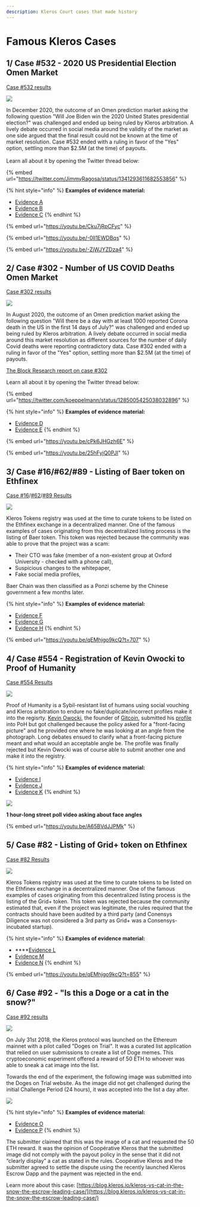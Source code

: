 ```yaml
---
description: Kleros Court cases that made history
---
```


# Famous Kleros Cases

## 1/ Case #532 - 2020 US Presidential Election Omen Market

[Case #532 results](https://klerosexplorer.com/case/532)

![](<../../.gitbook/assets/image (72).png>)

In December 2020, the outcome of an Omen prediction market asking the following question "Will Joe Biden win the 2020 United States presidential election?" was challenged and ended up being ruled by Kleros arbitration. A lively debate occurred in social media around the validity of the market as one side argued that the final result could not be known at the time of market resolution. Case #532 ended with a ruling in favor of the "Yes" option, settling more than $2.5M (at the time) of payouts.\
\
Learn all about it by opening the Twitter thread below:

{% embed url="https://twitter.com/JimmyRagosa/status/1341293611682553856" %}

{% hint style="info" %}
**Examples of evidence material:**

* [Evidence A](https://ipfs.kleros.io/ipfs/QmPxshJDife5p9m9upLJER5VumMDqfTqQneSWXXrNCSmYh)
* [Evidence B](https://docs.google.com/document/d/1XTwh9iPKkAl5Sf2TcYLm1xvxAHX7yVnMgzvFpYgfSgI)
* [Evidence C](https://docs.google.com/document/d/1mFnPwHt76cFDr9kGYKdVYkh1IQXZygWpw9HtNI4hPV4/)
{% endhint %}

{% embed url="https://youtu.be/Cku7jRpCFyc" %}

{% embed url="https://youtu.be/-0Il1EWDBqs" %}

{% embed url="https://youtu.be/-ZjWJYZDza4" %}

## 2/ Case #302 - Number of US COVID Deaths Omen Market

[Case #302 results](https://klerosexplorer.com/case/302)

![](<../../.gitbook/assets/image (43).png>)

In August 2020, the outcome of an Omen prediction market asking the following question "Will there be a day with at least 1000 reported Corona death in the US in the first 14 days of July?" was challenged and ended up being ruled by Kleros arbitration. A lively debate occurred in social media around this market resolution as different sources for the number of daily Covid deaths were reporting contradictory data. Case #302 ended with a ruling in favor of the "Yes" option, settling more than $2.5M (at the time) of payouts.

[The Block Research report on case #302](https://www.theblockcrypto.com/research/74440/a-dive-into-omen-kleros-and-blockchain-enabled-court-systems)

Learn all about it by opening the Twitter thread below:

{% embed url="https://twitter.com/koeppelmann/status/1285005425038032896" %}

{% hint style="info" %}
**Examples of evidence material:**

* [Evidence D](http://case302.eth.link)
* [Evidence E](https://ipfs.kleros.io/ipfs/QmUk45qhoxF1jPuoHsQDdMnQqk5S81JVFE4aEhm6PgpZGX)
{% endhint %}

{% embed url="https://youtu.be/cPk6JHGzh6E" %}

{% embed url="https://youtu.be/25hFyjQ0PJI" %}

## 3/ Case #16/#62/#89 - Listing of Baer token on Ethfinex

[Case #16](https://klerosexplorer.com/case/16)/[#62](https://klerosexplorer.com/case/62)/[#89 Results](https://klerosexplorer.com/case/89)

![](<../../.gitbook/assets/image (46).png>)

Kleros Tokens registry was used at the time to curate tokens to be listed on the Ethfinex exchange in a decentralized manner. One of the famous examples of cases originating from this decentralized listing process is the listing of Baer token. This token was rejected because the community was able to prove that the project was a scam:

* Their CTO was fake (member of a non-existent group at Oxford University - checked with a phone call),
* Suspicious changes to the whitepaper,
* Fake social media profiles,

Baer Chain was then classified as a Ponzi scheme by the Chinese government a few months later.

{% hint style="info" %}
**Examples of evidence material:**

* [​Evidence F​](https://ipfs.kleros.io/ipfs/QmV7cM4hYrx2sdbH4mMUspBz5ACRJZ4wzU8Hrys7jZ7H1r/claim-against-brc-token-elligibility-2.pdf)
* [​Evidence G](https://ipfs.kleros.io/ipfs/QmckzrdTb2yb7o5iEJXQxnTjde2a1LAZMBZgUss9GUWeAa/claim-against-brc-token-elligibility.pdf)
* [Evidence H](https://forum.kleros.io/t/kleros-t2cr-weekly-rundown-the-case-of-the-baer-chain-ethfinex-badge-submission/212)
{% endhint %}

{% embed url="https://youtu.be/qEMhjgo9kcQ?t=707" %}

## 4/ Case #554 - Registration of Kevin Owocki to Proof of Humanity

[Case #554 Results](https://klerosexplorer.com/case/554)

![](<../../.gitbook/assets/image (62).png>)

Proof of Humanity is a Sybil-resistant list of humans using social vouching and Kleros arbitration to endure no fake/duplicate/incorrect profiles make it into the regisrty. [Kevin Owocki](https://twitter.com/owocki?lang=fr), the founder of [Gitcoin](https://gitcoin.co), submitted his [profile ](https://app.proofofhumanity.id/profile/0x00de4b13153673bcae2616b67bf822500d325fc3?network=mainnet)into PoH but got challenged because the policy asked for a "front-facing picture" and he provided one where he was looking at an angle from the photograph. Long debates ensued to clarify what a front-facing picture meant and what would an acceptable angle be. The profile was finally rejected but Kevin Owocki was of course able to submit another one and make it into the registry.

{% hint style="info" %}
**Examples of evidence material:‌**

* [​Evidence I](https://ipfs.kleros.io/ipfs/QmUUgeMLZPM3d5b2tnwDG5Z7waDjmveWZVr8AVgo838Quf/evidence.jpg)
* [Evidence J](https://ipfs.kleros.io/ipfs/QmPS8yDaeDhEh2EpPJ6r3huYto3DwFEkecUvH17GhSb3UK/Rebuttals-final.pdf)
* [Evidence K](https://ipfs.kleros.io/ipfs/QmNjE2ZsL3NdbqyW6Cpgg9hvvhTNdfXeMadUgx1BQ3JvNE/EvidenceSubmissionAppeal2-Final.pdf)
{% endhint %}

![](<../../.gitbook/assets/image (56) (2) (2) (2) (2) (2) (2) (1) (1) (1).png>)

**1 hour-long street poll video asking about face angles**

{% embed url="https://youtu.be/A65BVdJJPMk" %}

## 5/ Case #82 - Listing of Grid+ token on Ethfinex

[Case #82 Results](https://klerosexplorer.com/case/82)

![](<../../.gitbook/assets/image (55).png>)

Kleros Tokens registry was used at the time to curate tokens to be listed on the Ethfinex exchange in a decentralized manner. One of the famous examples of cases originating from this decentralized listing process is the listing of the Grid+ token. This token was rejected because the community estimated that, even if the project was legitimate, the rules required that the contracts should have been audited by a third party (and Conensys Diligence was not considered a 3rd party as Grid+ was a Consensys-incubated startup).

{% hint style="info" %}
**Examples of evidence material:**

* ****[​Evidence L](https://ipfs.kleros.io/ipfs/QmbvuyXczHVsQxAkEbx3Ec84uTF3ooHQixMAXAScLw3iWj/heliast-gridplus-challenge.pdf)
* [Evidence M](https://ipfs.kleros.io/ipfs/QmUke7s1V7pkgSCUV2nBcuwxW2jwt4LHroD2yRcNvxwyn3/gridplus-violating-4.1.pdf)
* [Evidence N](https://ipfs.kleros.io/ipfs/Qmb8g71Guw7Dj5kwRDKd6cXLaSVdFRWgg42mCagMmYHjGX/kleros-tcr-gridplus-ethfinex-compliance-badge-challenge-response.pdf)
{% endhint %}

{% embed url="https://youtu.be/qEMhjgo9kcQ?t=855" %}

## 6/ Case #92 - "Is this a Doge or a cat in the snow?"

[Case #92 results](https://klerosexplorer.com/case/92)

![](<../../.gitbook/assets/image (70).png>)

On July 31st 2018, the Kleros protocol was launched on the Ethereum mainnet with a pilot called "Doges on Trial". It was a curated list application that relied on user submissions to create a list of Doge memes. This cryptoeconomic experiment offered a reward of 50 ETH to whoever was able to sneak a cat image into the list.

Towards the end of the experiment, the following image was submitted into the Doges on Trial website. As the image did not get challenged during the initial Challenge Period (24 hours), it was accepted into the list a day after.

![](<../../.gitbook/assets/image (21) (1) (1) (2) (1).png>)

{% hint style="info" %}
**Examples of evidence material:**

* [​Evidence O](https://ipfs.kleros.io/ipfs/QmXNYjTuc9XJ325qMuUjv9YQzjEvXDnU7oevR7ZbkkEMg4/Ricky's%20Case%20for%20Doges%20on%20Trial.pdf)
* [Evidence P](https://ipfs.kleros.io/ipfs/Qmf77Cmd5BVzDtosxRfCmHX46qDBNp27tAKYBNkrdFPmxX/Cat%20In%20The%20Snow%20Evidence.pdf)
{% endhint %}

The submitter claimed that this was the image of a cat and requested the 50 ETH reward. It was the opinion of Coopérative Kleros that the submitted image did not comply with the payout policy in the sense that it did not “clearly display” a cat as stated in the rules. Coopérative Kleros and the submitter agreed to settle the dispute using the recently launched Kleros Escrow Dapp and the payment was rejected in the end.

Learn more about this case: [https://blog.kleros.io/kleros-vs-cat-in-the-snow-the-escrow-leading-case/](https://blog.kleros.io/kleros-vs-cat-in-the-snow-the-escrow-leading-case/)

